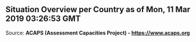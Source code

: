 ## Situation Overview per Country as of Mon, 11 Mar 2019 03:26:53 GMT

Source: **ACAPS (Assessment Capacities Project) - https://www.acaps.org**